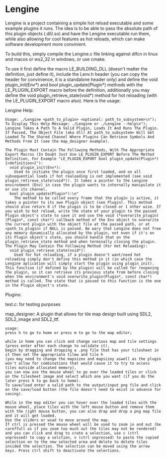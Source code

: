 # Lengine
Lengine is a project containing a simple hot reload executable and some example plugins it runs. The idea is to be able to pass the absolute path of this plugin objects (.dll/.so) and have the Lengine executable run them, while also allowing for cool features as hot reloads, which can make software development more convinient.

To build this, simply compile the Lengine.c file linking against dlfcn in linux and macos or ws2_32 in windows, or use cmake.

To use it first define the macro LE_BUILDING_DLL (doesn't matter the definition, just define it), include the Lenv.h header (you can copy the header for convinience, it is a standalone header only) and define the void plugin_init(Env*) and bool plugin_update(Plugin*) methods with the LE_PLUGIN_EXPORT macro before the definition, additionally you may define the void plugin_retrieve_state(void*) method for hot reloading (with the LE_PLUGIN_EXPORT macro also). Here is the usage:

  Lengine Help:

    Usage: ./Lengine <path_to_plugin> <optional: path_to_subsystem>\n");
    To Display This Help Message: ./Lengine or ./Lengine --help\n");
    Lengine Takes A Path To A Valid Plugin, Loads It And Runs The Plugin. If Passed, The Object File (aka dll) At path_to_subsystem> Will Get Loaded To The Shared Channel Where Plugins Can Retrieve Symbols And Methods From It (see the map_designer example).

    The Plugin Must Contain The Following Methods, With The Appropriate Export Macros (In Doubt Just Use LE_PLUGIN_EXPORT Before The Method Definition, For Example "LE_PLUGIN_EXPORT bool plugin_update(Plugin*){<definition>}"):
      void plugin_init(Env*):
        Used to initiate the plugin once first loaded, and on all subsequential loads if hot realoading is not implemented (see void plugin_retireve_state(void*)). It takes a pointer to the Lengine environment (Env) in case the plugin wants to internally manipulate it or use its channel.
      bool plugin_update(Plugin*):\n"
        The method to be called every frame that the plugin is active, it takes a pointer to its own Plugin object (see Plugin). This method should also return 0 if the plugin is to be closed or 1 other wise. If you wish to hot reload, write the state of your plugin to the passed Plugin object's state to save it and use the void (*overwrite_plugin)(Plugin*, const char*) callback method of the Env object to overwrite the current plugin with the object file at the passed path, or at <path_to_plugin> if NULL is passed. Be wary that Lengine does not free any memory dynamically allocated by the plugin, not even if it's on its Plugin object's state, you should handle that on the plugin_retrieve_state method and when terminally closing the plugin.
    The Plugin May Contain The Following Method (For Hot Reloading):
      void plugin_retrieve_state(void*):
        Used for hot reloading, if a plugin doesn't want/need hot reloading simply don't define this method in it (in which case the Lengine aplication will simply start the plugin using plugin_init). This function (if defined by the plugin) will be called for reopening the plugin, so it can retrieve its previous state from before closing when the environment's void overwrite_plugin(Plugin*, const char*) method is called. The state that is passed to this function is the one in the Plugin object's state.

  Plugins:

  test.c:
    for testing purposes

  map_designer:
    A plugin that allows for tile map design built using SDL2, SDL2_image and SDL2_ttf.
    
    usage:
    press h to go to home or press m to go to the map editor;
    
    while in home you can click and change various map and tile settings (press enter after each change to validate it), 
    begin by dragging and dropping a .png file that has your tilesheet in it then set the appropriate tilew and tile h 
    (you may need to change the mapsizex and mapsizey aswell as the plugin won't allow for combinations that would cause it to try to access tiles outside allocated memory),
    you can now use the mouse wheel to go over the loaded tiles or click on the tilesheet image and select which one you want (if you do the later press h to go back to home).
    To save/load enter a valid path to the output/input png file and click on the save/load button (the file doesn't need to exist in advance for saving).
    
    While in the map editor you can hover over the loaded tiles with the mouse wheel, place tiles with the left mouse button and remove them with the right mouse button, you can also drap and drop a png map file and it will get loaded.
    Use the sliders or wsad to move around the map.
    If ctrl is pressed the mouse wheel will be used to zoom in and out (be careffull as if you zoom too much out the tiles may not be rendered) and you can click and drag to crate a selection, use c (ctrl unpressed) to copy a selction, v (ctrl unpressed) to paste the copied selection on to the new selected area and delete to delete tiles insided the selection. The selection can be moved using the arrow keys. Press ctrl shift to deactivate the selections.
